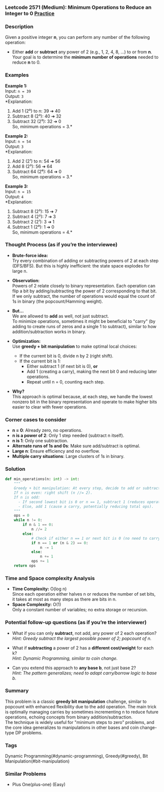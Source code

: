 ### Leetcode 2571 (Medium): Minimum Operations to Reduce an Integer to 0 [Practice](https://leetcode.com/problems/minimum-operations-to-reduce-an-integer-to-0)

### Description  
Given a positive integer **n**, you can perform any number of the following operation:  
- Either **add** or **subtract** any power of 2 (e.g., 1, 2, 4, 8, ...) to or from **n**.  
Your goal is to determine the **minimum number of operations** needed to reduce **n** to 0.

### Examples  

**Example 1:**  
Input: `n = 39`  
Output: `3`  
*Explanation:  
1. Add 1 (2⁰) to n: 39 ➔ 40  
2. Subtract 8 (2³): 40 ➔ 32  
3. Subtract 32 (2⁵): 32 ➔ 0  
So, minimum operations = 3.*

**Example 2:**  
Input: `n = 54`  
Output: `3`  
*Explanation:  
1. Add 2 (2¹) to n: 54 ➔ 56  
2. Add 8 (2³): 56 ➔ 64  
3. Subtract 64 (2⁶): 64 ➔ 0  
So, minimum operations = 3.*

**Example 3:**  
Input: `n = 15`  
Output: `4`  
*Explanation:  
1. Subtract 8 (2³): 15 ➔ 7  
2. Subtract 4 (2²): 7 ➔ 3  
3. Subtract 2 (2¹): 3 ➔ 1  
4. Subtract 1 (2⁰): 1 ➔ 0  
So, minimum operations = 4.*

### Thought Process (as if you’re the interviewee)  
- **Brute-force idea:**  
  Try every combination of adding or subtracting powers of 2 at each step (DFS/BFS). But this is highly inefficient: the state space explodes for large n.

- **Observation:**  
  Powers of 2 relate closely to binary representation. Each operation can flip a bit by adding/subtracting the power of 2 corresponding to that bit. If we only subtract, the number of operations would equal the count of 1s in binary (the popcount/Hamming weight).

- **But...**  
  We are allowed to **add** as well, not just subtract.  
  To minimize operations, sometimes it might be beneficial to "carry" (by adding to create runs of zeros and a single 1 to subtract), similar to how addition/subtraction works in binary.

- **Optimization:**  
  Use **greedy + bit manipulation** to make optimal local choices:  
  - If the current bit is 0, divide n by 2 (right shift).
  - If the current bit is 1:  
    - Either subtract 1 (if next bit is 0), **or**  
    - Add 1 (creating a carry), making the next bit 0 and reducing later operations.  
    - Repeat until n = 0, counting each step.

- **Why?**  
  This approach is optimal because, at each step, we handle the lowest nonzero bit in the binary representation and operate to make higher bits easier to clear with fewer operations.

### Corner cases to consider  
- **n = 0**: Already zero, no operations.
- **n is a power of 2**: Only 1 step needed (subtract n itself).
- **n is 1**: Only one subtraction.
- **Alternate runs of 1s and 0s**: Make sure add/subtract is optimal.
- **Large n**: Ensure efficiency and no overflow.
- **Multiple carry situations**: Large clusters of 1s in binary.

### Solution

```python
def min_operations(n: int) -> int:
    """
    Greedy + bit manipulation: At every step, decide to add or subtract 1 (2⁰), aiming to minimize carry.
    If n is even: right shift (n //= 2).
    If n is odd:
      - If second lowest bit is 0 or n == 1, subtract 1 (reduces operation).
      - Else, add 1 (cause a carry, potentially reducing total ops).
    """
    ops = 0
    while n != 0:
        if n & 1 == 0:
            n //= 2
        else:
            # Check if either n == 1 or next bit is 0 (no need to carry)
            if n == 1 or (n & 2) == 0:
                n -= 1
            else:
                n += 1
            ops += 1
    return ops
```

### Time and Space complexity Analysis  

- **Time Complexity:** O(log n)  
  Since each operation either halves n or reduces the number of set bits, it takes at most as many steps as there are bits in n.
- **Space Complexity:** O(1)  
  Only a constant number of variables; no extra storage or recursion.

### Potential follow-up questions (as if you’re the interviewer)  

- What if you can only **subtract**, not add, any power of 2 each operation?  
  *Hint: Greedy subtract the largest possible power of 2; popcount of n.*

- What if **subtracting** a power of 2 has a **different cost/weight** for each k?  
  *Hint: Dynamic Programming, similar to coin change.*

- Can you extend this approach to **any base b**, not just base 2?  
  *Hint: The pattern generalizes; need to adapt carry/borrow logic to base b.*

### Summary
This problem is a classic **greedy bit manipulation** challenge, similar to popcount with enhanced flexibility due to the add operation. The main trick is optimally managing carries by sometimes incrementing n to reduce future operations, echoing concepts from binary addition/subtraction.  
The technique is widely useful for "minimum steps to zero" problems, and the core idea generalizes to manipulations in other bases and coin change-type DP problems.

### Tags
Dynamic Programming(#dynamic-programming), Greedy(#greedy), Bit Manipulation(#bit-manipulation)

### Similar Problems
- Plus One(plus-one) (Easy)